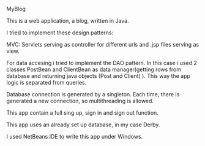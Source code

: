 MyBlog


This is a web application, a blog, written in Java.

I tried to implement these design patterns:

  MVC:
      Servlets serving as controller for different urls and
      .jsp files serving as view.

  For data accesing i tried to implement the DAO pattern. In this case 
  i used 2 classes PostBean and ClientBean as data manager(getting rows
  from database and returning java objects (Post and Client) ). This way
  the app logic is separated from queries.



  Database connection is generated by a singleton. Each time, there is generated
  a new connection, so multithreading is allowed.

This app contain a full sing up, sign in and sign out function.

This app uses  an already set up database, in my case Derby.

I used NetBeans IDE to write this app under Windows.